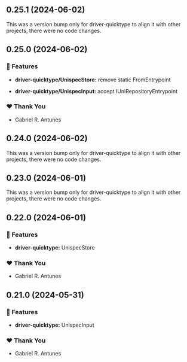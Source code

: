 ## 0.25.1 (2024-06-02)

This was a version bump only for driver-quicktype to align it with other projects, there were no code changes.

## 0.25.0 (2024-06-02)


### 🚀 Features

- **driver-quicktype/UnispecStore:** remove static FromEntrypoint

- **driver-quicktype/UnispecInput:** accept IUniRepositoryEntrypoint


### ❤️  Thank You

- Gabriel R. Antunes

## 0.24.0 (2024-06-02)

This was a version bump only for driver-quicktype to align it with other projects, there were no code changes.

## 0.23.0 (2024-06-01)

This was a version bump only for driver-quicktype to align it with other projects, there were no code changes.

## 0.22.0 (2024-06-01)


### 🚀 Features

- **driver-quicktype:** UnispecStore


### ❤️  Thank You

- Gabriel R. Antunes

## 0.21.0 (2024-05-31)


### 🚀 Features

- **driver-quicktype:** UnispecInput


### ❤️  Thank You

- Gabriel R. Antunes